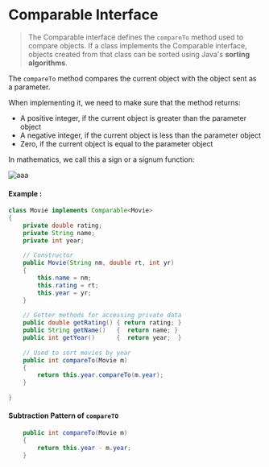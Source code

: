 # Comparable Interface
> The Comparable interface defines the `compareTo` method used to compare objects. If a class implements the Comparable interface, objects created from that class can be sorted using Java's **sorting algorithms**.



The `compareTo` method compares the current object with the object sent as a parameter.

When implementing it, we need to make sure that the method returns:
* A positive integer, if the current object is greater than the parameter object
* A negative integer, if the current object is less than the parameter object
* Zero, if the current object is equal to the parameter object

In mathematics, we call this a sign or a signum function:
   
   ![aaa](https://www.baeldung.com/wp-content/uploads/2021/02/2021-01-24-10_27_03-notation-What-does-sgn-mean_-Mathematics-Stack-Exchange.png)

#### Example :

``` java
class Movie implements Comparable<Movie>
{
    private double rating;
    private String name;
    private int year;
	
 	// Constructor
    public Movie(String nm, double rt, int yr)
    {
        this.name = nm;
        this.rating = rt;
        this.year = yr;
    }
    
    // Getter methods for accessing private data
    public double getRating() { return rating; }
    public String getName()   {  return name; }
    public int getYear()      {  return year;  }
    
    // Used to sort movies by year
    public int compareTo(Movie m)
    {
        return this.year.compareTo(m.year);
    }
  
}
```

#### Subtraction Pattern of `compareTO`
``` java
	public int compareTo(Movie m)
    {
        return this.year - m.year;
    }
```
